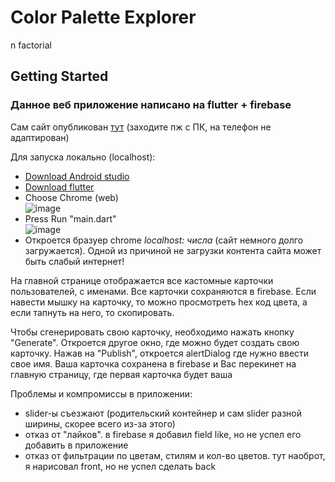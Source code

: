 # Color Palette Explorer

n factorial

## Getting Started

### Данное веб приложение написано на flutter + firebase

Сам сайт опубликован <a href = "https://kokeyev.github.io/color_palette_app/index.html">тут</a> (заходите пж с ПК, на телефон не адаптирован)

Для запуска локально (localhost):
* <a href = "[https://docs.flutter.dev/get-started/install](https://developer.android.com/studio)">Download Android studio</a>
* <a href = "https://docs.flutter.dev/get-started/install">Download flutter</a>
* Choose Chrome (web) <br>
  ![image](https://github.com/kokeyev/color_palette_explorer/assets/81364897/c0669ea1-40db-49e7-8a80-1efc950eea3c)
* Press Run "main.dart" <br>
  ![image](https://github.com/kokeyev/color_palette_explorer/assets/81364897/104a150c-4c54-4e99-b0c4-2ce13ed88341)
* Откроется бразуер chrome *localhost: числа* (сайт немного долго загружается). Одной из причиной не загрузки контента сайта может быть слабый интернет!


На главной странице отображается все кастомные карточки пользователей, с именами. Все карточки сохраняются в firebase. 
Если навести мышку на карточку, то можно просмотреть hex код цвета, а если тапнуть на него, то скопировать.

Чтобы сгенерировать свою карточку, необходимо нажать кнопку "Generate". Откроется другое окно, где можно будет создать свою карточку. Нажав на "Publish", откроется alertDialog где нужно ввести свое имя. Ваша карточка сохранена в firebase и Вас перекинет на главную страницу, где первая карточка будет ваша

Проблемы и компромиссы в приложении:
* slider-ы съезжают (родительский контейнер и сам slider разной ширины, скорее всего из-за этого)
* отказ от "лайков". в firebase я добавил field like, но не успел его добавить в приложение
* отказ от фильтрации по цветам, стилям и кол-во цветов. тут наоброт, я нарисовал front, но не успел сделать back
